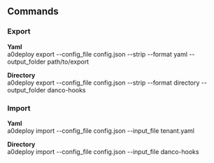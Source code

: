 ## Commands  
### Export  
**Yaml**  
a0deploy export --config_file config.json --strip --format yaml --output_folder path/to/export  

**Directory**  
a0deploy export --config_file config.json --strip --format directory --output_folder danco-hooks  

### Import
**Yaml**  
a0deploy import --config_file config.json --input_file tenant.yaml

**Directory**  
a0deploy import --config_file config.json --input_file danco-hooks